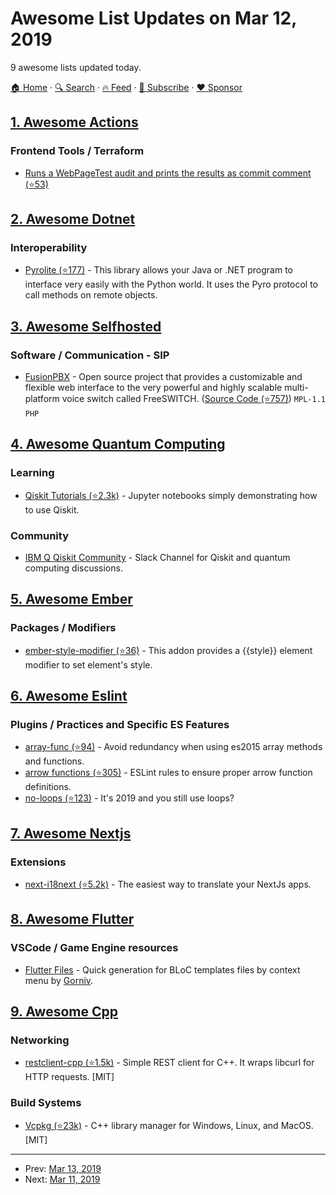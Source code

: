 # Awesome List Updates on Mar 12, 2019

9 awesome lists updated today.

[🏠 Home](/README.md) · [🔍 Search](https://www.trackawesomelist.com/search/) · [🔥 Feed](https://www.trackawesomelist.com/rss.xml) · [📮 Subscribe](https://trackawesomelist.us17.list-manage.com/subscribe?u=d2f0117aa829c83a63ec63c2f&id=36a103854c) · [❤️  Sponsor](https://github.com/sponsors/theowenyoung)



## [1. Awesome Actions](/content/sdras/awesome-actions/README.md)

### Frontend Tools / Terraform

*   [Runs a WebPageTest audit and prints the results as commit comment (⭐53)](https://github.com/JCofman/webPagetestAction)

## [2. Awesome Dotnet](/content/quozd/awesome-dotnet/README.md)

### Interoperability

*   [Pyrolite (⭐177)](https://github.com/irmen/Pyrolite) - This library allows your Java or .NET program to interface very easily with
    the Python world. It uses the Pyro protocol to call methods on remote objects.

## [3. Awesome Selfhosted](/content/awesome-selfhosted/awesome-selfhosted/README.md)

### Software / Communication - SIP

*   [FusionPBX](https://www.fusionpbx.com/) - Open source project that provides a customizable and flexible web interface to the very powerful and highly scalable multi-platform voice switch called FreeSWITCH. ([Source Code (⭐757)](https://github.com/fusionpbx/fusionpbx)) `MPL-1.1` `PHP`

## [4. Awesome Quantum Computing](/content/desireevl/awesome-quantum-computing/README.md)

### Learning

*   [Qiskit Tutorials (⭐2.3k)](https://github.com/Qiskit/qiskit-tutorial) - Jupyter notebooks simply demonstrating how to use Qiskit.

### Community

*   [IBM Q Qiskit Community](https://qiskit.slack.com/) - Slack Channel for Qiskit and quantum computing discussions.

## [5. Awesome Ember](/content/ember-community-russia/awesome-ember/README.md)

### Packages / Modifiers

*   [ember-style-modifier (⭐36)](https://github.com/jelhan/ember-style-modifier) - This addon provides a {{style}} element modifier to set element's style.

## [6. Awesome Eslint](/content/dustinspecker/awesome-eslint/README.md)

### Plugins / Practices and Specific ES Features

*   [array-func (⭐94)](https://github.com/freaktechnik/eslint-plugin-array-func) - Avoid redundancy when using es2015 array methods and functions.
*   [arrow functions (⭐305)](https://github.com/getify/eslint-plugin-proper-arrows) - ESLint rules to ensure proper arrow function definitions.
*   [no-loops (⭐123)](https://github.com/buildo/eslint-plugin-no-loops) - It's 2019 and you still use loops?

## [7. Awesome Nextjs](/content/unicodeveloper/awesome-nextjs/README.md)

### Extensions

*   [next-i18next (⭐5.2k)](https://github.com/isaachinman/next-i18next) - The easiest way to translate your NextJs apps.

## [8. Awesome Flutter](/content/Solido/awesome-flutter/README.md)

### VSCode / Game Engine resources

*   [Flutter Files](https://marketplace.visualstudio.com/items?itemName=gornivv.vscode-flutter-files) - Quick generation for BLoC templates files by context menu by [Gorniv](https://github.com/gorniv).

## [9. Awesome Cpp](/content/fffaraz/awesome-cpp/README.md)

### Networking

*   [restclient-cpp (⭐1.5k)](https://github.com/mrtazz/restclient-cpp) - Simple REST client for C++. It wraps libcurl for HTTP requests. \[MIT]

### Build Systems

*   [Vcpkg (⭐23k)](https://github.com/microsoft/vcpkg) - C++ library manager for Windows, Linux, and MacOS. \[MIT]

---

- Prev: [Mar 13, 2019](/content/2019/03/13/README.md)
- Next: [Mar 11, 2019](/content/2019/03/11/README.md)